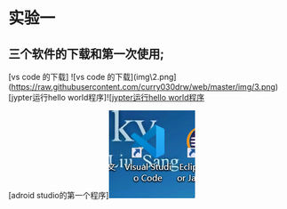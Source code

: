# 实验一
  
## 三个软件的下载和第一次使用;


[vs code 的下载]
![vs code 的下载](img\2.png](https://raw.githubusercontent.com/curry030drw/web/master/img/3.png)
[jypter运行hello world程序]![[jypter运行hello world程序](https://raw.githubusercontent.com/curry030drw/web/master/img/2.png)

[adroid studio的第一个程序]![adroid studio的第一个程序](https://raw.githubusercontent.com/curry030drw/web/master/img/3.png)

  
